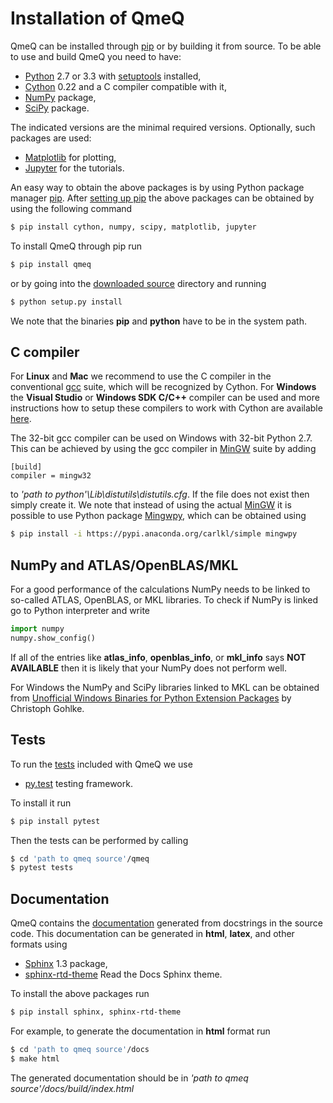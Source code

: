 Installation of QmeQ
====================

QmeQ can be installed through [pip][pip] or by building it from source.
To be able to use and build QmeQ you need to have:

* [Python][Python] 2.7 or 3.3 with [setuptools][setuptools] installed,
* [Cython][Cython] 0.22 and a C compiler compatible with it,
* [NumPy][NumPy] package,
* [SciPy][Scipy] package.

The indicated versions are the minimal required versions. Optionally, such
packages are used:

* [Matplotlib][Matplotlib] for plotting,
* [Jupyter][Jupyter] for the tutorials.

An easy way to obtain the above packages is by using Python package manager
[pip][pip]. After [setting up pip][setpip] the above packages can be obtained
by using the following command

```bash
$ pip install cython, numpy, scipy, matplotlib, jupyter
```

To install QmeQ through pip run

```bash
$ pip install qmeq
```

or by going into the [downloaded source][qmeqsrc] directory and running

```bash
$ python setup.py install
```

We note that the binaries **pip** and **python** have to be in the system path.

C compiler
----------

For **Linux** and **Mac** we recommend to use the C compiler in the conventional
[gcc][gcc] suite, which will be recognized by Cython. For **Windows** the
**Visual Studio** or **Windows SDK C/C++** compiler can be used and more
instructions how to setup these compilers to work with Cython are available
[here][cext].

The 32-bit gcc compiler can be used on Windows with 32-bit Python 2.7. This can
be achieved by using the gcc compiler in [MinGW][mingw] suite by adding

```
[build]
compiler = mingw32
```

to *'path to python'\Lib\distutils\distutils.cfg*. If the file does not exist
then simply create it. We note that instead of using the actual [MinGW][mingw]
it is possible to use Python package [Mingwpy], which can be obtained using

```bash
$ pip install -i https://pypi.anaconda.org/carlkl/simple mingwpy
```

NumPy and ATLAS/OpenBLAS/MKL
----------------------------

For a good performance of the calculations NumPy needs to be linked to
so-called ATLAS, OpenBLAS, or MKL libraries. To check if NumPy is linked go to
Python interpreter and write

```python
import numpy
numpy.show_config()
```

If all of the entries like **atlas\_info**, **openblas\_info**, or **mkl\_info**
says **NOT AVAILABLE** then it is likely that your NumPy does not perform well.

For Windows the NumPy and SciPy libraries linked to MKL can be obtained from
[Unofficial Windows Binaries for Python Extension Packages][cgohlke] by
Christoph Gohlke.

Tests
-----

To run the [tests][qmeqtest] included with QmeQ we use

* [py.test][pytest] testing framework.

To install it run

```bash
$ pip install pytest
```

Then the tests can be performed by calling

```bash
$ cd 'path to qmeq source'/qmeq
$ pytest tests
```

Documentation
-------------

QmeQ contains the [documentation][qmeqdocs] generated from docstrings in the
source code. This documentation can be generated in
**html**, **latex**, and other formats using

* [Sphinx][Sphinx] 1.3 package,
* [sphinx-rtd-theme][srtdt] Read the Docs Sphinx theme.

To install the above packages run

```bash
$ pip install sphinx, sphinx-rtd-theme
```

For example, to generate the documentation in **html** format run

```bash
$ cd 'path to qmeq source'/docs
$ make html
```

The generated documentation should be in
*'path to qmeq source'/docs/build/index.html*

[Python]: http://www.python.org
[Cython]: http://cython.org
[NumPy]: http://www.numpy.org
[SciPy]: http://www.scipy.org
[Matplotlib]: http://matplotlib.org
[Jupyter]: http://jupyter.org
[Sphinx]: http://www.sphinx-doc.org
[pytest]: http://doc.pytest.org

[setuptools]: http://setuptools.readthedocs.io
[pip]: http://pip.pypa.io
[setpip]: http://pip.pypa.io/en/stable/installing
[gcc]: http://gcc.gnu.org
[cext]: https://github.com/cython/cython/wiki/CythonExtensionsOnWindows
[mingw]: http://www.mingw.org
[mingwpy]: https://mingwpy.github.io
[cgohlke]: http://www.lfd.uci.edu/~gohlke/pythonlibs
[srtdt]: https://github.com/snide/sphinx_rtd_theme

[qmeqdocs]: http://github.com/gedaskir/qmeq/tree/master/docs
[qmeqsrc]: http://github.com/gedaskir/qmeq/archive/master.zip
[qmeqtest]: http://github.com/gedaskir/qmeq/tree/master/qmeq/tests
